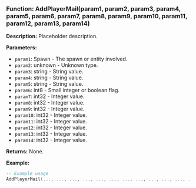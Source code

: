 ### Function: AddPlayerMail(param1, param2, param3, param4, param5, param6, param7, param8, param9, param10, param11, param12, param13, param14)

**Description:**
Placeholder description.

**Parameters:**
- `param1`: Spawn - The spawn or entity involved.
- `param2`: unknown - Unknown type.
- `param3`: string - String value.
- `param4`: string - String value.
- `param5`: string - String value.
- `param6`: int8 - Small integer or boolean flag.
- `param7`: int32 - Integer value.
- `param8`: int32 - Integer value.
- `param9`: int32 - Integer value.
- `param10`: int32 - Integer value.
- `param11`: int32 - Integer value.
- `param12`: int32 - Integer value.
- `param13`: int32 - Integer value.
- `param14`: int32 - Integer value.

**Returns:** None.

**Example:**

```lua
-- Example usage
AddPlayerMail(..., ..., ..., ..., ..., ..., ..., ..., ..., ..., ..., ..., ..., ...)
```
